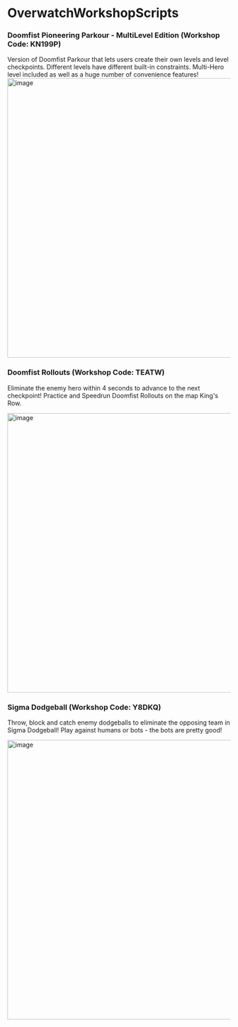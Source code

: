 # OverwatchWorkshopScripts

### Doomfist Pioneering Parkour - MultiLevel Edition (Workshop Code: KN199P)
Version of Doomfist Parkour that lets users create their own levels and level checkpoints. Different levels have different built-in constraints. Multi-Hero level included as well as a huge number of convenience features! 
<img src="https://user-images.githubusercontent.com/47000850/85912875-d6687400-b7fd-11ea-8730-0af198745d6c.png" alt="image" width="630"/>

### Doomfist Rollouts (Workshop Code: TEATW)
Eliminate the enemy hero within 4 seconds to advance to the next checkpoint! Practice and Speedrun Doomfist Rollouts on the map King's Row.

<a href="https://www.youtube.com/watch?v=jfqOKd60c1k"><img src="https://user-images.githubusercontent.com/47000850/85913402-6d372f80-b802-11ea-8031-784ee821cab1.png" alt="image" width="630" /></a>

### Sigma Dodgeball (Workshop Code: Y8DKQ)
Throw, block and catch enemy dodgeballs to eliminate the opposing team in Sigma Dodgeball! Play against humans or bots - the bots are pretty good!

<img src="https://user-images.githubusercontent.com/47000850/85912995-ea60a580-b7fe-11ea-9db8-f4a7b003e742.png" alt="image" width="630"/>
